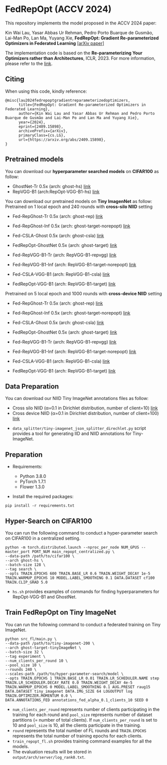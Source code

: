 # FedRepOpt (ACCV 2024)

This repository implements the model proposed in the ACCV 2024 paper:

Kin Wai Lau, Yasar Abbas Ur Rehman, Pedro Porto Buarque de Gusmão, Lai-Man Po, Lan Ma, Yuyang Xie, **FedRepOpt: Gradient Re-parameterized Optimizers in Federated Learning** [[arXiv paper]](https://arxiv.org/abs/2409.15898)

The implementation code is based on the **Re-parameterizing Your Optimizers rather than Architectures**, ICLR, 2023. For more information, please refer to the [link](https://github.com/DingXiaoH/RepOptimizers).

## Citing

When using this code, kindly reference:

```
@misc{lau2024fedrepoptgradientreparameterizedoptimizers,
      title={FedRepOpt: Gradient Re-parameterized Optimizers in Federated Learning}, 
      author={Kin Wai Lau and Yasar Abbas Ur Rehman and Pedro Porto Buarque de Gusmão and Lai-Man Po and Lan Ma and Yuyang Xie},
      year={2024},
      eprint={2409.15898},
      archivePrefix={arXiv},
      primaryClass={cs.LG},
      url={https://arxiv.org/abs/2409.15898}, 
}
```

## Pretrained models
You can download our **hyperparameter searched models** on **CIFAR100** as follow:
- GhostNet-Tr 0.5x (arch: ghost-hs) [link](https://portland-my.sharepoint.com/:f:/g/personal/kinwailau6-c_my_cityu_edu_hk/El031zqYQJlNhENVTTaB0wQBWEzELhH6RxUkxdPx_j46Bg?e=Opp7Jz)
- RepVGG-B1 (arch:RepOpt-VGG-B1-hs) [link](https://portland-my.sharepoint.com/:f:/g/personal/kinwailau6-c_my_cityu_edu_hk/EmyxljNO_VhFvYpeCP5yLZ8BlQosG82WPFqT_WAM_-8erQ?e=aZEonT)


You can download our pretrained models on **Tiny ImagenNet** as follow:
Pretrained on 1 local epoch and 240 rounds with **cross-silo NIID** setting
- Fed-RepGhost-Tr 0.5x (arch: ghost-rep) [link](https://portland-my.sharepoint.com/:f:/g/personal/kinwailau6-c_my_cityu_edu_hk/EnS5vyOHtWxCq_aTKh5zB-IBuwORMB_UZSxi8wL88GelsA?e=uJPlfU)
- Fed-RepGhost-Inf 0.5x (arch: ghost-target-norepopt) [link](https://portland-my.sharepoint.com/:f:/g/personal/kinwailau6-c_my_cityu_edu_hk/EjJ4eLKNJLxBkRWhvkuBX9QB2x6aOrX0yjMwV7FDvkU81Q?e=gTypBU)
- Fed-CSLA-Ghost 0.5x (arch: ghost-csla) [link](https://portland-my.sharepoint.com/:f:/g/personal/kinwailau6-c_my_cityu_edu_hk/EpQimq4m-LJAk6nsZLkajW8BQ4lLny0KDDWw0ugMOv0low?e=BHyrgD)
- FedRepOpt-GhostNet 0.5x (arch: ghost-target) [link](https://portland-my.sharepoint.com/:f:/g/personal/kinwailau6-c_my_cityu_edu_hk/Em8zwl41N1RMqhpu-YJgTAUBqwMx3mT2nvPBE4-FH_eNYg?e=9C0kcC)

- Fed-RepVGG-B1-Tr (arch: RepVGG-B1-repvgg) [link](https://portland-my.sharepoint.com/:f:/g/personal/kinwailau6-c_my_cityu_edu_hk/EvV9sp_jDqpNj4v_N7Myea0BPX2dDphS50MsmzRT4zzSWA?e=kYeteR)
- Fed-RepVGG-B1-Inf (arch: RepVGG-B1-target-norepopt) [link](https://portland-my.sharepoint.com/:f:/g/personal/kinwailau6-c_my_cityu_edu_hk/Ej8YlHfu9SBKmjY1Dkb838wBlXQD_PGvSNBCyOMBSrNnRQ?e=fK068t)
- Fed-CSLA-VGG-B1 (arch: RepVGG-B1-csla) [link](https://portland-my.sharepoint.com/:f:/g/personal/kinwailau6-c_my_cityu_edu_hk/ErLWqdjF7rlLhKFubTnooA0B_KGNLe2gL1nesDgexlkzmQ?e=6EhGI8)
- FedRepOpt-VGG-B1 (arch: RepVGG-B1-target) [link](https://portland-my.sharepoint.com/:f:/g/personal/kinwailau6-c_my_cityu_edu_hk/Eq2WDh2W2GlAlh82BS0ViSsB2gdANrcyiNglugFt5DkHiw?e=lqR4Xo)

Pretrained on 5 local epoch and 1000 rounds with **cross-device NIID** setting
- Fed-RepGhost-Tr 0.5x (arch: ghost-rep) [link](https://portland-my.sharepoint.com/:f:/g/personal/kinwailau6-c_my_cityu_edu_hk/EjgsygZWzolElYlDY_REUB0BBSNKWNc0MHypZO_ZfX3v0A?e=b0CyUo)
- Fed-RepGhost-Inf 0.5x (arch: ghost-target-norepopt) [link](https://portland-my.sharepoint.com/:f:/g/personal/kinwailau6-c_my_cityu_edu_hk/Ej5K5OK2vt5InYHq_z846dUB6Qcf1kvuRPSrsSX5HmwzzQ?e=gDa2dX)
- Fed-CSLA-Ghost 0.5x (arch: ghost-csla) [link](https://portland-my.sharepoint.com/:f:/g/personal/kinwailau6-c_my_cityu_edu_hk/EiaHbW6rdDRKiz3vlfiUmQEBEB4Z8eHXdjnZdl2awOwY1A?e=YEW107)
- FedRepOpt-GhostNet 0.5x (arch: ghost-target) [link](https://portland-my.sharepoint.com/:f:/g/personal/kinwailau6-c_my_cityu_edu_hk/Eg0Ay1s5uwFLgp07aVKsm-kBa3VLJFXwNpmHubfVh4TZNg?e=4ORCMS)

- Fed-RepVGG-B1-Tr (arch: RepVGG-B1-repvgg) [link](https://portland-my.sharepoint.com/:f:/g/personal/kinwailau6-c_my_cityu_edu_hk/EqrTlb5whpRHgctSpqQViOAB1xEHSM1uF7Zs01DtPku-ug?e=ALkDTG)
- Fed-RepVGG-B1-Inf (arch: RepVGG-B1-target-norepopt) [link](https://portland-my.sharepoint.com/:f:/g/personal/kinwailau6-c_my_cityu_edu_hk/Eq1HajR9X29Dgi7mchrOxW0Bku1aNxlrK0Hh9WYdh6sj7g?e=KhmysH)
- Fed-CSLA-VGG-B1 (arch: RepVGG-B1-csla) [link](https://portland-my.sharepoint.com/:f:/g/personal/kinwailau6-c_my_cityu_edu_hk/EmcEM8L5RGtNri_U98EAMBABKPMcSVUOxf3OnG8G7P_Rgw?e=VgrEag)
- FedRepOpt-VGG-B1 (arch: RepVGG-B1-target) [link](https://portland-my.sharepoint.com/:f:/g/personal/kinwailau6-c_my_cityu_edu_hk/EnPBjdnsGoVBgSY6Pl4_3icBKbhzjv6gTZJ4rMBjf3fhyQ?e=JdNegq)

## Data Preparation
You can download our NIID Tiny ImageNet annotations files as follow:
- Cross silo NIID (&alpha;=0.1 in Dirichlet distribution, number of client=10) [link](https://portland-my.sharepoint.com/:f:/g/personal/kinwailau6-c_my_cityu_edu_hk/Ep4Obqb1EYRItejHt4EZmQABCmYebaLf3-SxfUO51_SA0w?e=GWvPqJ)
- Cross device NIID (&alpha;=0.1 in Dirichlet distribution, number of client=100) [link](https://portland-my.sharepoint.com/:u:/g/personal/kinwailau6-c_my_cityu_edu_hk/EY2Gqx5p08hBqF9LR3ngxnYBsPfPuT9XUL3XM_nwhLWM8A?e=8hM2dU)

* `data_splitter/tiny-imagenet_json_splitter_direchlet.py` script provides a tool for generating IID and NIID annotations for Tiny-ImageNet.

## Preparation
* Requirements:
  * Python 3.8.0
  * PyTorch 1.7.1
  * Flower 1.3.0

* Install the required packages:
```
pip install -r requirements.txt
```

## Hyper-Search on CIFAR100
You can run the following command to conduct a hyper-parameter search on CIFAR100 in a centralized setting.
```
python -m torch.distributed.launch --nproc_per_node NUM_GPUS --master_port PORT_NUM main_repopt_centralized.py \
--data-path /path/to/cifar100 \
--arch ghost-hs \
--batch-size 128 \
--tag search \
--opts TRAIN.EPOCHS 600 TRAIN.BASE_LR 0.6 TRAIN.WEIGHT_DECAY 1e-5 TRAIN.WARMUP_EPOCHS 10 MODEL.LABEL_SMOOTHING 0.1 DATA.DATASET cf100 TRAIN.CLIP_GRAD 5.0
```
* `hs.sh` provides examples of commands for finding hyperparameters for RepOpt-VGG-B1 and GhostNet.

## Train FedRepOpt on Tiny ImageNet
You can run the following command to conduct a federated training on Tiny ImageNet.
```
python src_fl/main.py \
--data-path /path/to/tiny-imagenet-200 \
--arch ghost-target-tinyImageNet \
--batch-size 32 \
--tag experiment \
--num_clients_per_round 10 \
--pool_size 10 \
--rounds 240 \
--scales-path /path/to/hyper-parameter-search/model \
--opts TRAIN.EPOCHS 1 TRAIN.BASE_LR 0.01 TRAIN.LR_SCHEDULER.NAME step TRAIN.LR_SCHEDULER.DECAY_RATE 0.0 TRAIN.WEIGHT_DECAY 4e-5 TRAIN.WARMUP_EPOCHS 0 MODEL.LABEL_SMOOTHING 0.1 AUG.PRESET raug15 DATA.DATASET tiny_imagenet DATA.IMG_SIZE 64 LOGOUTPUT log TRAIN.OPTIMIZER.MOMENTUM 0.0 \
DATA.ANNOTATIONS_FED annotations_fed_alpha_0.1_clients_10 SEED 0
```
* `num_clients_per_round` represents number of clients participating in the training for each round and `pool_size` represents number of dataset partitions (= number of total clients). If `num_clients_per_round` is set to 10 and `pool_size` is 10, all the clients participate in the training.
* `round` represents the total number of FL rounds and `TRAIN.EPOCHS` represents the total number of training epochs for each clients.
* `train_repopt_fl.sh` provides training command examples for all the models.
* The evaluation results will be stored in `output/arch/server/log_rank0.txt`.


